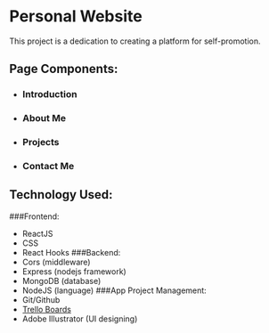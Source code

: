 # Personal Website

This project is a dedication to creating a platform for self-promotion.

## Page Components:

- ### Introduction
- ### About Me
- ### Projects
- ### Contact Me


## Technology Used:

###Frontend:
 - ReactJS
 - CSS
 - React Hooks
###Backend:
 - Cors (middleware)
 - Express (nodejs framework)
 - MongoDB (database)
 - NodeJS (language)
###App Project Management:
 - Git/Github
 - [Trello Boards](https://trello.com/personalwebsite75/account)
 - Adobe Illustrator (UI designing)
